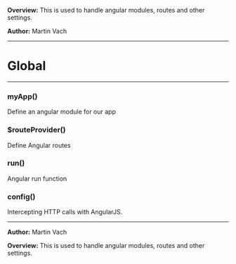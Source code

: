 **Overview:** This is used to handle angular modules, routes and other settings.



**Author:** Martin Vach




* * *

# Global





* * *

### myApp() 

Define an angular module for our app



### $routeProvider() 

Define Angular routes



### run() 

Angular run function



### config() 

Intercepting HTTP calls with AngularJS.




* * *



**Author:** Martin Vach



**Overview:** This is used to handle angular modules, routes and other settings.


